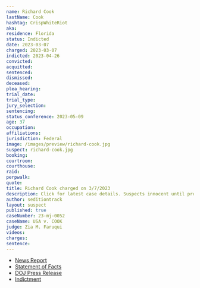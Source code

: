 ```yaml
---
name: Richard Cook
lastName: Cook
hashtag: CrispWhiteRiot
aka:
residence: Florida
status: Indicted
date: 2023-03-07
charged: 2023-03-07
indicted: 2023-04-26
convicted:
acquitted:
sentenced:
dismissed:
deceased:
plea_hearing:
trial_date:
trial_type:
jury_selection:
sentencing:
status_conference: 2023-05-09
age: 37
occupation:
affiliations:
jurisdiction: Federal
image: /images/preview/richard-cook.jpg
suspect: richard-cook.jpg
booking:
courtroom:
courthouse:
raid:
perpwalk:
quote:
title: Richard Cook charged on 3/7/2023
description: Click for latest case details. Suspects innocent until proven guilty.
author: seditiontrack
layout: suspect
published: true
caseNumber: 23-mj-0052
caseName: USA v. COOK
judge: Zia M. Faruqui
videos:
charges:
sentence:
---
```

- [News Report](https://bocanewsnow.com/2023/03/09/boca-raton-man-arrested-for-january-6th-capitol-breach/)
- [Statement of Facts](https://storage.courtlistener.com/recap/gov.uscourts.dcd.252880/gov.uscourts.dcd.252880.1.1.pdf)
- [DOJ Press Release](https://www.justice.gov/usao-dc/pr/florida-man-arrested-actions-lower-west-terrace-during-jan-6-capitol-breach)
- [Indictment](https://storage.courtlistener.com/recap/gov.uscourts.dcd.254631/gov.uscourts.dcd.254631.41.0_1.pdf)
